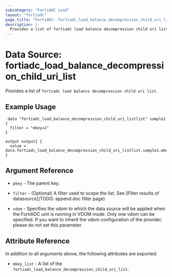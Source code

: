 ```yaml
---
subcategory: "FortiADC Load"
layout: "fortiadc"
page_title: "FortiADC: fortiadc_load_balance_decompression_child_uri_list"
description: |-
  Provides a list of fortiadc load balance decompression child uri list
---
```


# Data Source: fortiadc_load_balance_decompression_child_uri_list
Provides a list of `fortiadc load balance decompression child uri list`.

## Example Usage

```hcl
 data "fortiadc_load_balance_decompression_child_uri_listlist" sample1 {
  filter = "mkey=1"
}

output output1 {
  value = data.fortiadc_load_balance_decompression_child_uri_listlist.sample1.mkey_list
}
```

## Argument Reference

* `pkey` - The parent key.
* `filter` - (Optional) A filter used to scope the list. See [Filter results of datasource](TODO: append doc filter page)

* `vdom` - Specifies the vdom to which the data source will be applied when the FortiADC unit is running in VDOM mode. Only one vdom can be specified. If you want to inherit the vdom configuration of the provider, please do not set this parameter.

## Attribute Reference

In addition to all arguments above, the following attributes are exported:

* `mkey_list` -  A list of the `fortiadc_load_balance_decompression_child_uri_list`.
